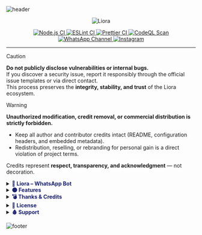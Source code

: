 ![header](https://capsule-render.vercel.app/api?type=waving&color=0:0B3D91,50:1A1F71,100:4B0082&height=250&section=header&text=Liora%20WhatsApp%20Bot&fontSize=55&fontAlignY=35&animation=twinkling&fontColor=ffffff)

<div align="center">

![Liora](https://qu.ax/SUDjH.png)

<p align="center">
<a href="https://github.com/naruyaizumi/liora/actions/workflows/node.js.yml">
  <img src="https://img.shields.io/github/actions/workflow/status/naruyaizumi/liora/node.js.yml?label=Node.js%20CI&style=for-the-badge&logo=github&logoColor=white&color=1A1F71&labelColor=2F2F2F" alt="Node.js CI"/>
</a>
<a href="https://github.com/naruyaizumi/liora/actions/workflows/eslint.yml">
  <img src="https://img.shields.io/github/actions/workflow/status/naruyaizumi/liora/eslint.yml?label=ESLint&style=for-the-badge&logo=eslint&logoColor=white&color=1A1F71&labelColor=2F2F2F" alt="ESLint CI"/>
</a>
<a href="https://github.com/naruyaizumi/liora/actions/workflows/prettier.yml">
  <img src="https://img.shields.io/github/actions/workflow/status/naruyaizumi/liora/prettier.yml?label=Prettier&style=for-the-badge&logo=prettier&logoColor=white&color=1A1F71&labelColor=2F2F2F" alt="Prettier CI"/>
</a>
<a href="https://github.com/naruyaizumi/liora/actions/workflows/codeql.yml">
  <img src="https://img.shields.io/github/actions/workflow/status/naruyaizumi/liora/codeql.yml?label=CodeQL&style=for-the-badge&logo=github&logoColor=white&color=1A1F71&labelColor=2F2F2F" alt="CodeQL Scan"/>
</a>

<a href="https://whatsapp.com/channel/0029Vb5vz4oDjiOfUeW2Mt03">
  <img src="https://img.shields.io/badge/WhatsApp-Channel-1A1F71?style=for-the-badge&logo=whatsapp&logoColor=white&labelColor=2F2F2F" alt="WhatsApp Channel"/>
</a>
<a href="https://instagram.com/naruyaizumi">
  <img src="https://img.shields.io/badge/Instagram-@naruyaizumi-1A1F71?style=for-the-badge&logo=instagram&logoColor=white&labelColor=2F2F2F" alt="Instagram"/>
</a>
</p>

</div>

---

> [!CAUTION]
> **Do not publicly disclose vulnerabilities or internal bugs.**  
> If you discover a security issue, report it responsibly through the official issue templates or via direct contact.  
> This process preserves the **integrity, stability, and trust** of the Liora ecosystem.

> [!WARNING]
> **Unauthorized modification, credit removal, or commercial distribution is strictly forbidden.**
>
> - Keep all author and contributor credits intact (README, configuration headers, and embedded metadata).
> - Redistribution, reselling, or rebranding for personal gain is a direct violation of project terms.
>
> Credits represent **respect, transparency, and acknowledgment** — not decoration.

<details>
  <summary>
    <span style="display:inline; color:#1A1F71; font-weight:bold;">
      🌌 Liora – WhatsApp Bot
    </span>
  </summary>

  <link href="https://fonts.googleapis.com/css2?family=Fira+Code:wght@500&family=Pacifico&display=swap" rel="stylesheet">

  <div align="center" style="font-family: 'Pacifico', cursive; color:#1A1F71; font-size:34px; font-weight:bold; margin:15px 0;">
    <img src="https://readme-typing-svg.herokuapp.com?size=28&duration=3500&color=1A1F71&center=true&vCenter=true&width=600&lines=🌌+Liora+–+WhatsApp+Bot" alt="Typing SVG" />
  </div>

  <p align="center" style="font-family: 'Fira Code', monospace; font-size:16px; color:#eaeaea;">
    Liora is not your average WhatsApp bot.  
    It’s a technically demanding, low-level automation framework built for developers who crave control.  
    Even renaming a command can be confusing if you don’t understand the architecture — and that’s by design.
  </p>

  <p style="font-family: 'Fira Code', monospace; font-size:15px; color:#d1d1d1;">
    Liora is engineered for precision and performance. It offers:
  </p>

  <ul style="font-family: 'Fira Code', monospace; font-size:15px; color:#f5f5f5; list-style:none;">
    <li>
      <img src="https://img.icons8.com/color/24/lightning-bolt--v1.png" width="20" style="vertical-align:middle;"/>
      <b>Native Performance</b> — powered by <code>liora-lib</code> with C++ modules for media, fetch, and conversion
    </li>
    <li>
      <img src="https://img.icons8.com/color/24/code-fork.png" width="20" style="vertical-align:middle;"/>
      <b>Modular Architecture</b> — every handler, plugin, and persona is isolated and hot-reloadable
    </li>
    <li>
      <img src="https://img.icons8.com/color/24/lock--v1.png" width="20" style="vertical-align:middle;"/>
      <b>Zero Overhead</b> — no JSON parsing, no disk I/O, pure buffer-based memory flow
    </li>
    <li>
      <img src="https://img.icons8.com/color/24/mind-map.png" width="20" style="vertical-align:middle;"/>
      <b>Developer-Only</b> — not for casual use, but for those who want to build runtime-level control
    </li>
  </ul>

  <p align="center" style="font-family: 'Fira Code', monospace; font-size:14px; color:#bfbfbf; font-style:italic;">
    No compiling. No external tools. No mercy. Just code, control, and chaos.
  </p>
</details>

<details>
  <summary>
    <span style="display:inline; color:#1A1F71; font-weight:bold;">
      🌑 Features
    </span>
  </summary>

  <ul>
    <li>
      <img src="https://img.icons8.com/color/48/unlock-2.png" width="20" style="vertical-align:middle;"/>
      <b>Fully Open Source</b> — no encryption, no obfuscation. Every line is visible, traceable, and modifiable.
    </li>
    <li>
      <img src="https://img.icons8.com/color/48/puzzle.png" width="20" style="vertical-align:middle;"/>
      <b>Modular by Design</b> — each handler, plugin, and persona is isolated, hot-reloadable, and built for extension.
    </li>
    <li>
      <img src="https://img.icons8.com/color/48/lightning-bolt.png" width="20" style="vertical-align:middle;"/>
      <b>Native Acceleration</b> — powered by <code>liora-lib</code> C++ bindings for media, fetch, and conversion.
    </li>
    <li>
      <img src="https://img.icons8.com/color/48/document.png" width="20" style="vertical-align:middle;"/>
      <b>Pure ESM JavaScript</b> — async-first, zero legacy, and built for modern runtimes.
    </li>
    <li>
      <img src="https://img.icons8.com/color/48/nodejs.png" width="20" style="vertical-align:middle;"/>
      <b>Node.js v22+ Ready</b> — tuned for the latest event loop and V8 enhancements.
    </li>
    <li>
      <img src="https://img.icons8.com/color/48/database.png" width="20" style="vertical-align:middle;"/>
      <b>SQLite-Backed State</b> — atomic, persistent, and blazing fast via <code>better-sqlite3</code>.
    </li>
    <li>
      <img src="https://img.icons8.com/color/48/idea.png" width="20" style="vertical-align:middle;"/>
      <b>Developer-Centric</b> — built for those who want full control, not plug-and-play illusions.
    </li>
  </ul>

  <p style="font-family:'Fira Code', monospace; font-size:14px; color:#bfbfbf; text-align:center;">
    Liora isn’t made to be easy — it’s made to be yours.  
    If you’re not ready to dive deep, you’re not ready for Liora.
  </p>
</details>

<details>
  <summary><span style="color:#1A1F71; font-weight:bold;">💣 Thanks & Credits</span></summary>

We sincerely thank the following parties who have been instrumental in the development and continuity of <strong>Liora</strong> — a project that demands precision, patience, and deep technical understanding.

  <details>
    <summary><span style="color:#1A1F71; font-weight:bold;">Project Roles</span></summary>
    <p align="center">
      <a href="https://linkbio.co/naruyaizumi">
        <img src="https://img.shields.io/badge/Owner-Naruya%20Izumi-1A1F71?style=for-the-badge&logo=github&logoColor=white&labelColor=2F2F2F"/>
      </a>
      <a href="https://wa.me/6281398961382">
        <img src="https://img.shields.io/badge/Developer-SXZnightmar-1A1F71?style=for-the-badge&logo=whatsapp&logoColor=white&labelColor=2F2F2F"/>
      </a>
      <a href="https://wa.me/6287831816747">
        <img src="https://img.shields.io/badge/Developer-Alfi%20Dev-1A1F71?style=for-the-badge&logo=whatsapp&logoColor=white&labelColor=2F2F2F"/>
      </a>
    </p>
  </details>
</details>

<details>
  <summary>
    <span style="color:#1A1F71; font-weight:bold;">
      🔪 License
    </span>
  </summary>

  <p style="font-family: 'Fira Code', monospace; color:#eaeaea;">
    This project is licensed under the 
    <b><a href="https://opensource.org/licenses/Apache-2.0" style="color:#1A1F71;">Apache License 2.0</a></b> — 
    see the <a href="LICENSE" style="color:#1A1F71;">LICENSE</a> file for full terms.
    (OSI Approved License)
  </p>

  <blockquote style="font-family: 'Fira Code', monospace; color:#bfbfbf;">
    You are free to use, modify, and distribute —
    but <b>credit must be preserved</b> and <b>rebranding is strictly discouraged</b>.  
    Liora is a technical framework, not a template.
  </blockquote>
</details>

<details>
  <summary>
    <span style="color:#1A1F71; font-weight:bold;">
      🩸 Support
    </span>
  </summary>

  <p align="center">

  <a href="https://ko-fi.com/naruyaizumi" target="_blank">
    <img src="https://storage.ko-fi.com/cdn/kofi3.png?v=3" width="180" alt="Support me on Ko-fi"/>
  </a>

  <a href="https://trakteer.id/naruyaizumi" target="_blank">
    <img src="https://trakteer.id/images/mix/navbar-logo-lite.png" width="160" alt="Dukung saya di Trakteer"/>
  </a>

  <a href="https://saweria.co/naruyaizumi" target="_blank">
    <img src="https://user-images.githubusercontent.com/26188697/180601310-e82c63e4-412b-4c36-b7b5-7ba713c80380.png" width="160" alt="Donasi via Saweria"/>
  </a>

  </p>

  <p align="center">
    <img src="https://readme-typing-svg.demolab.com?font=Fira+Code&weight=600&size=20&duration=3000&pause=1000&color=1A1F71&center=true&vCenter=true&width=500&lines=Your+support+keeps+this+project+alive!;Thank+you+for+helping+me+grow" alt="Support Typing Animation"/>
  </p>
</details>

![footer](https://capsule-render.vercel.app/api?type=waving&color=0:0B3D91,50:1A1F71,100:4B0082&height=150&section=footer)
